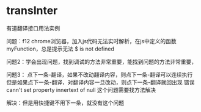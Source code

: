 # transInter
有道翻译接口用法实例

问题：f12 chrome浏览器，加入js代码无法实时解析，在js中定义的函数myFunction，总是提示无法 $ is not defined


问题2：学会出现问题，找到调试的方法非常重要，能找到问题的方法非常重要，

问题3：
点下一条-翻译，如果不改动翻译内容，则点下一条-翻译可以连续执行
但是如果点下一条-翻译，对翻译内容一旦改动，则点下一条-翻译就回出现
错误
cann't set property innertext of null
这个问题需要找方法解决

解决：但是用快捷键不用下一条，就没有这个问题

